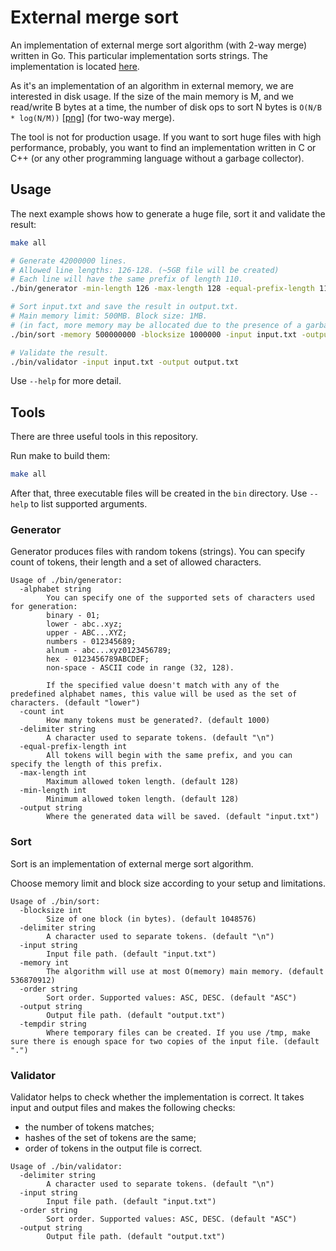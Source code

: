 # External merge sort

An implementation of external merge sort algorithm (with 2-way merge) written in Go. This particular implementation sorts strings. The implementation is located [here](./pkg/algo/merge_sort.go).

As it's an implementation of an algorithm in external memory, we are interested in disk usage. If the size of the main memory is M, and we read/write B bytes at a time, the number of disk ops to sort N bytes is `O(N/B * log(N/M))` [[png](./media/why-tex-is-still-not-supported-in-markdown.png)] (for two-way merge).

The tool is not for production usage. If you want to sort huge files with high performance, probably, you want to find an implementation written in C or C++ (or any other programming language without a garbage collector).

## Usage

The next example shows how to generate a huge file, sort it and validate the result:
```bash
make all

# Generate 42000000 lines. 
# Allowed line lengths: 126-128. (~5GB file will be created)
# Each line will have the same prefix of length 110.
./bin/generator -min-length 126 -max-length 128 -equal-prefix-length 110 -alphabet hex -output input.txt -count 42000000

# Sort input.txt and save the result in output.txt.
# Main memory limit: 500MB. Block size: 1MB.
# (in fact, more memory may be allocated due to the presence of a garbage collector)
./bin/sort -memory 500000000 -blocksize 1000000 -input input.txt -output output.txt

# Validate the result.
./bin/validator -input input.txt -output output.txt
```

Use `--help` for more detail.

## Tools

There are three useful tools in this repository.

Run make to build them:
```bash
make all
```

After that, three executable files will be created in the `bin` directory. Use `--help` to list supported arguments.

### Generator

Generator produces files with random tokens (strings). You can specify count of tokens, their length and a set of allowed characters.

```text
Usage of ./bin/generator:
  -alphabet string
        You can specify one of the supported sets of characters used for generation:
        binary - 01;
        lower - abc..xyz;
        upper - ABC...XYZ;
        numbers - 012345689;
        alnum - abc...xyz0123456789;
        hex - 0123456789ABCDEF;
        non-space - ASCII code in range (32, 128).
        
        If the specified value doesn't match with any of the predefined alphabet names, this value will be used as the set of characters. (default "lower")
  -count int
        How many tokens must be generated?. (default 1000)
  -delimiter string
        A character used to separate tokens. (default "\n")
  -equal-prefix-length int
        All tokens will begin with the same prefix, and you can specify the length of this prefix.
  -max-length int
        Maximum allowed token length. (default 128)
  -min-length int
        Minimum allowed token length. (default 128)
  -output string
        Where the generated data will be saved. (default "input.txt")
```

### Sort

Sort is an implementation of external merge sort algorithm. 

Choose memory limit and block size according to your setup and limitations.

```text
Usage of ./bin/sort:
  -blocksize int
        Size of one block (in bytes). (default 1048576)
  -delimiter string
        A character used to separate tokens. (default "\n")
  -input string
        Input file path. (default "input.txt")
  -memory int
        The algorithm will use at most O(memory) main memory. (default 536870912)
  -order string
        Sort order. Supported values: ASC, DESC. (default "ASC")
  -output string
        Output file path. (default "output.txt")
  -tempdir string
        Where temporary files can be created. If you use /tmp, make sure there is enough space for two copies of the input file. (default ".")
```

### Validator

Validator helps to check whether the implementation is correct. It takes input and output files and makes the following checks:
- the number of tokens matches;
- hashes of the set of tokens are the same;
- order of tokens in the output file is correct.

```text
Usage of ./bin/validator:
  -delimiter string
        A character used to separate tokens. (default "\n")
  -input string
        Input file path. (default "input.txt")
  -order string
        Sort order. Supported values: ASC, DESC. (default "ASC")
  -output string
        Output file path. (default "output.txt")
```